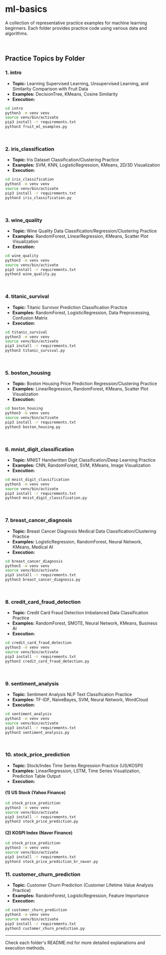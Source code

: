 # ml-basics

A collection of representative practice examples for machine learning beginners. Each folder provides practice code using various data and algorithms.

<br/>

## Practice Topics by Folder

### 1. intro
- **Topic:** Learning Supervised Learning, Unsupervised Learning, and Similarity Comparison with Fruit Data
- **Examples:** DecisionTree, KMeans, Cosine Similarity
- **Execution:**


```bash
cd intro
python3 -m venv venv
source venv/bin/activate
pip3 install -r requirements.txt
python3 fruit_ml_examples.py
```

<br/>

### 2. iris_classification
- **Topic:** Iris Dataset Classification/Clustering Practice
- **Examples:** SVM, KNN, LogisticRegression, KMeans, 2D/3D Visualization
- **Execution:**


```bash
cd iris_classification
python3 -m venv venv
source venv/bin/activate
pip3 install -r requirements.txt
python3 iris_classification.py
```

<br/>

### 3. wine_quality
- **Topic:** Wine Quality Data Classification/Regression/Clustering Practice
- **Examples:** RandomForest, LinearRegression, KMeans, Scatter Plot Visualization
- **Execution:**


```bash
cd wine_quality
python3 -m venv venv
source venv/bin/activate
pip3 install -r requirements.txt
python3 wine_quality.py
```

<br/>

### 4. titanic_survival
- **Topic:** Titanic Survivor Prediction Classification Practice
- **Examples:** RandomForest, LogisticRegression, Data Preprocessing, Confusion Matrix
- **Execution:**


```bash
cd titanic_survival
python3 -m venv venv
source venv/bin/activate
pip3 install -r requirements.txt
python3 titanic_survival.py
  ```

<br/>

### 5. boston_housing
- **Topic:** Boston Housing Price Prediction Regression/Clustering Practice
- **Examples:** LinearRegression, RandomForest, KMeans, Scatter Plot Visualization
- **Execution:**


```bash
cd boston_housing
python3 -m venv venv
source venv/bin/activate
pip3 install -r requirements.txt
python3 boston_housing.py
```

<br/>

### 6. mnist_digit_classification
- **Topic:** MNIST Handwritten Digit Classification/Deep Learning Practice
- **Examples:** CNN, RandomForest, SVM, KMeans, Image Visualization
- **Execution:**


```bash
cd mnist_digit_classification
python3 -m venv venv
source venv/bin/activate
pip3 install -r requirements.txt
python3 mnist_digit_classification.py
```

<br/>

### 7. breast_cancer_diagnosis
- **Topic:** Breast Cancer Diagnosis Medical Data Classification/Clustering Practice
- **Examples:** LogisticRegression, RandomForest, Neural Network, KMeans, Medical AI
- **Execution:**


```bash
cd breast_cancer_diagnosis
python3 -m venv venv
source venv/bin/activate
pip3 install -r requirements.txt
python3 breast_cancer_diagnosis.py
```

<br/>

### 8. credit_card_fraud_detection
- **Topic:** Credit Card Fraud Detection Imbalanced Data Classification Practice
- **Examples:** RandomForest, SMOTE, Neural Network, KMeans, Business AI
- **Execution:**


```bash
cd credit_card_fraud_detection
python3 -m venv venv
source venv/bin/activate
pip3 install -r requirements.txt
python3 credit_card_fraud_detection.py
```

<br/>

### 9. sentiment_analysis
- **Topic:** Sentiment Analysis NLP Text Classification Practice
- **Examples:** TF-IDF, NaiveBayes, SVM, Neural Network, WordCloud
- **Execution:**


```bash
cd sentiment_analysis
python3 -m venv venv
source venv/bin/activate
pip3 install -r requirements.txt
python3 sentiment_analysis.py
```

<br/>

### 10. stock_price_prediction
- **Topic:** Stock/Index Time Series Regression Practice (US/KOSPI)
- **Examples:** LinearRegression, LSTM, Time Series Visualization, Prediction Table Output
- **Execution:**

#### (1) US Stock (Yahoo Finance)
```bash
cd stock_price_prediction
python3 -m venv venv
source venv/bin/activate
pip3 install -r requirements.txt
python3 stock_price_prediction.py
```

#### (2) KOSPI Index (Naver Finance)
```bash
cd stock_price_prediction
python3 -m venv venv
source venv/bin/activate
pip3 install -r requirements.txt
python3 stock_price_prediction_kr_naver.py
```

### 11. customer_churn_prediction
- **Topic:** Customer Churn Prediction (Customer Lifetime Value Analysis Practice)
- **Examples:** RandomForest, LogisticRegression, Feature Importance
- **Execution:**


```bash
cd customer_churn_prediction
python3 -m venv venv
source venv/bin/activate
pip3 install -r requirements.txt
python3 customer_churn_prediction.py
```

---

Check each folder's README.md for more detailed explanations and execution methods.
